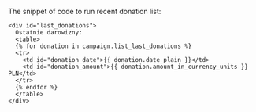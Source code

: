 The snippet of code to run recent donation list:

    <div id="last_donations">
      Ostatnie darowizny:
      <table>
      {% for donation in campaign.list_last_donations %}
      <tr>
        <td id="donation_date">{{ donation.date_plain }}</td>
        <td id="donation_amount">{{ donation.amount_in_currency_units }} PLN</td>
      </tr>
      {% endfor %}
      </table>
    </div>
